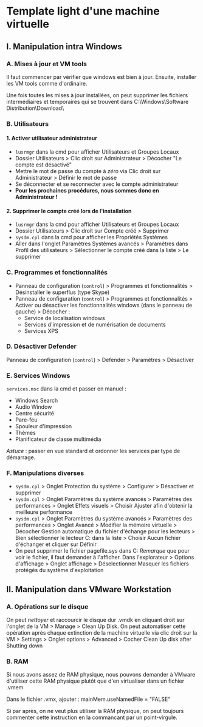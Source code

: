 # Template light d'une machine virtuelle

## I. Manipulation intra Windows

### A. Mises à jour et VM tools

Il faut commencer par vérifier que windows est bien à jour. Ensuite, installer les VM tools comme d'ordinaire.

Une fois toutes les mises à jour installées, on peut supprimer les fichiers intermédiaires et temporaires qui se trouvent dans C:\Windows\Software Distribution\Download\


### B. Utilisateurs

#### 1. Activer utilisateur administrateur 

* `lusrmgr` dans la cmd pour afficher Utilisateurs et Groupes Locaux
* Dossier Utilisateurs > Clic droit sur Administrateur > Décocher "Le compte est désactivé"
* Mettre le mot de passe du compte à *zéro* via Clic droit sur Administrateur > Définir le mot de passe
* Se déconnecter et se reconnecter avec le compte administrateur
* **Pour les prochaines procédures, nous sommes donc en Administrateur !**

#### 2. Supprimer le compte créé lors de l'installation

* `lusrmgr` dans la cmd pour afficher Utilisateurs et Groupes Locaux
* Dossier Utilisateurs > Clic droit sur Compte créé > Supprimer
* `sysdm.cpl` dans la cmd pour afficher les Propriétés Systèmes
* Aller dans l'onglet Paramètres Systèmes avancés > Paramètres dans Profil des utilisateurs > Sélectionner le compte créé dans la liste > Le supprimer

### C. Programmes et fonctionnalités

* Panneau de configuration (`control`) > Programmes et fonctionnalités > Désinstaller le superflus (type Skype)
* Panneau de configuration (`control`) > Programmes et fonctionnalités > Activer ou désactiver les fonctionnalités windows (dans le panneau de gauche) > Décocher :
   * Service de localisation windows
   * Services d'impression et de numérisation de documents
   * Services XPS

### D. Désactiver Defender

Panneau de configuration (`control`) > Defender > Paramètres > Désactiver 

### E. Services Windows

`services.msc` dans la cmd et passer en manuel :

* Windows Search
* Audio Window
* Centre sécurité
* Pare-feu
* Spouleur d'impression
* Thèmes
* Planificateur de classe multimédia

*Astuce* : passer en vue standard et ordonner les services par type de démarrage.

### F. Manipulations diverses

* `sysdm.cpl` > Onglet Protection du système > Configurer > Désactiver et supprimer
* `sysdm.cpl` > Onglet Paramètres du système avancés > Paramètres des performances > Onglet Effets visuels > Choisir Ajuster afin d'obtenir la meilleure performance
* `sysdm.cpl` > Onglet Paramètres du système avancés > Paramètres des performances > Onglet Avancé > Modifier la mémoire virtuelle > Décocher Gestion automatique du fichier d'échange pour les lecteurs > Bien sélectionner le lecteur C: dans la liste > Choisir Aucun fichier d'échanger et cliquer sur Définir
* On peut supprimer le fichier pagefile.sys dans C: *Remarque* que pour voir le fichier, il faut demander à l'afficher. Dans l'explorateur > Options d'affichage > Onglet affichage > Déselectionner Masquer les fichiers protégés du système d'exploitation

## II. Manipulation dans VMware Workstation

### A. Opérations sur le disque

On peut *nettoyer* et raccourcir le disque dur .vmdk en cliquant droit sur l'onglet de la VM > Manage > Clean Up Disk. On peut automatiser cette opération après chaque extinction de la machine virtuelle via clic droit sur la VM > Settings > Onglet options > Advanced > Cocher Clean Up disk after Shutting down

### B. RAM

Si nous avons assez de RAM physique, nous pouvons demander à VMware d'utiliser cette RAM physique plutôt que d'en virtualiser dans un fichier .vmem

Dans le fichier .vmx, ajouter : mainMem.useNamedFile = "FALSE"

Si par après, on ne veut plus utiliser la RAM physique, on peut toujours commenter cette instruction en la commancant par un point-virgule.
